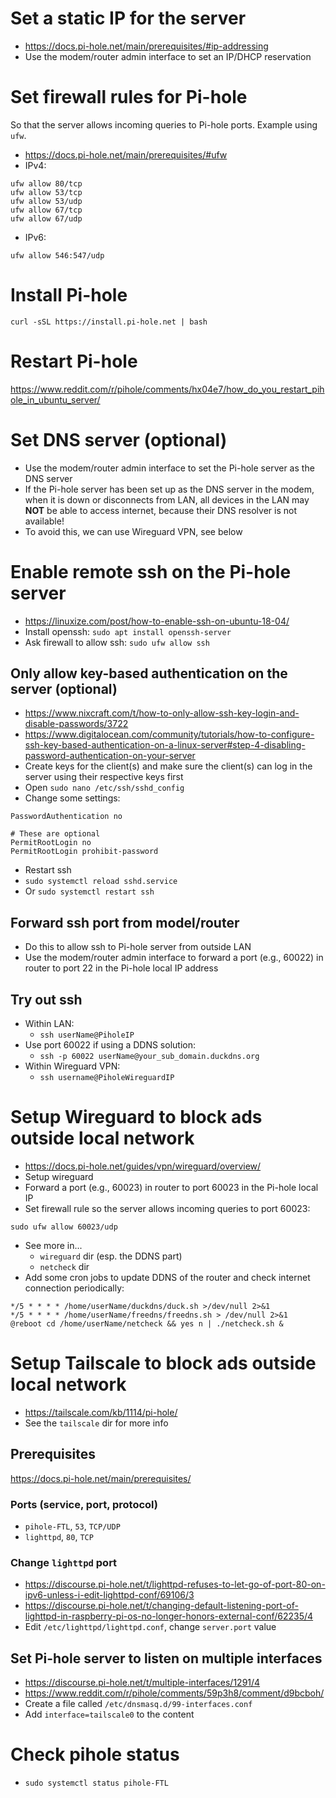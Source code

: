 # Set a static IP for the server
- https://docs.pi-hole.net/main/prerequisites/#ip-addressing
- Use the modem/router admin interface to set an IP/DHCP reservation

# Set firewall rules for Pi-hole
So that the server allows incoming queries to Pi-hole ports. Example using `ufw`.
- https://docs.pi-hole.net/main/prerequisites/#ufw
- IPv4:
```
ufw allow 80/tcp
ufw allow 53/tcp
ufw allow 53/udp
ufw allow 67/tcp
ufw allow 67/udp
```
- IPv6:
```
ufw allow 546:547/udp
```

# Install Pi-hole
`curl -sSL https://install.pi-hole.net | bash`

# Restart Pi-hole
https://www.reddit.com/r/pihole/comments/hx04e7/how_do_you_restart_pihole_in_ubuntu_server/

# Set DNS server (optional)
- Use the modem/router admin interface to set the Pi-hole server as the DNS server
- If the Pi-hole server has been set up as the DNS server in the modem, when it is down or disconnects from LAN, all devices in the LAN may **NOT** be able to access internet, because their DNS resolver is not available!
- To avoid this, we can use Wireguard VPN, see below

# Enable remote ssh on the Pi-hole server
- https://linuxize.com/post/how-to-enable-ssh-on-ubuntu-18-04/
- Install openssh: `sudo apt install openssh-server`
- Ask firewall to allow ssh: `sudo ufw allow ssh`
## Only allow key-based authentication on the server (optional)
- https://www.nixcraft.com/t/how-to-only-allow-ssh-key-login-and-disable-passwords/3722
- https://www.digitalocean.com/community/tutorials/how-to-configure-ssh-key-based-authentication-on-a-linux-server#step-4-disabling-password-authentication-on-your-server
- Create keys for the client(s) and make sure the client(s) can log in the server using their respective keys first
- Open `sudo nano /etc/ssh/sshd_config`
- Change some settings:
```
PasswordAuthentication no

# These are optional
PermitRootLogin no
PermitRootLogin prohibit-password
```
- Restart ssh
- `sudo systemctl reload sshd.service`
- Or `sudo systemctl restart ssh`
## Forward ssh port from model/router
- Do this to allow ssh to Pi-hole server from outside LAN
- Use the modem/router admin interface to forward a port (e.g., 60022) in router to port 22 in the Pi-hole local IP address
## Try out ssh
- Within LAN:
    - `ssh userName@PiholeIP`
- Use port 60022 if using a DDNS solution:
    - `ssh -p 60022 userName@your_sub_domain.duckdns.org`
- Within Wireguard VPN:
    - `ssh username@PiholeWireguardIP`

# Setup Wireguard to block ads outside local network
- https://docs.pi-hole.net/guides/vpn/wireguard/overview/
- Setup wireguard
- Forward a port (e.g., 60023) in router to port 60023 in the Pi-hole local IP
- Set firewall rule so the server allows incoming queries to port 60023:
```
sudo ufw allow 60023/udp
```
- See more in...
    - `wireguard` dir (esp. the DDNS part)
    - `netcheck` dir
- Add some cron jobs to update DDNS of the router and check internet connection periodically:
```
*/5 * * * * /home/userName/duckdns/duck.sh >/dev/null 2>&1
*/5 * * * * /home/userName/freedns/freedns.sh > /dev/null 2>&1
@reboot cd /home/userName/netcheck && yes n | ./netcheck.sh &
```

# Setup Tailscale to block ads outside local network
- https://tailscale.com/kb/1114/pi-hole/
- See the `tailscale` dir for more info
## Prerequisites
https://docs.pi-hole.net/main/prerequisites/
### Ports (service, port, protocol)
- `pihole-FTL`, `53`, `TCP/UDP`
- `lighttpd`, `80`, `TCP`
### Change `lighttpd` port
- https://discourse.pi-hole.net/t/lighttpd-refuses-to-let-go-of-port-80-on-ipv6-unless-i-edit-lighttpd-conf/69106/3
- https://discourse.pi-hole.net/t/changing-default-listening-port-of-lighttpd-in-raspberry-pi-os-no-longer-honors-external-conf/62235/4
- Edit `/etc/lighttpd/lighttpd.conf`, change `server.port` value
## Set Pi-hole server to listen on multiple interfaces
- https://discourse.pi-hole.net/t/multiple-interfaces/1291/4
- https://www.reddit.com/r/pihole/comments/59p3h8/comment/d9bcboh/
- Create a file called `/etc/dnsmasq.d/99-interfaces.conf`
- Add `interface=tailscale0` to the content

# Check pihole status
- `sudo systemctl status pihole-FTL`

